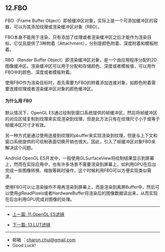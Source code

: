## 12.FBO

FBO（Frame Buffer Object）即帧缓冲区对象，实际上是一个可添加缓冲区的容器，可以为其添加纹理或渲染缓冲区对象（RBO）。

FBO本身不能用于渲染，只有添加了纹理或者渲染缓冲区之后才能作为渲染目标，它仅且提供了3种附着（Attachment），分别是颜色附着、深度附着和模板附着。

RBO（Render Buffer Object）即渲染缓冲区对象，是一个由应用程序分配的2D图像缓冲区。渲染缓冲区可以用于分配和存储颜色、深度或者模板值，可以用作FBO中的颜色、深度或者模板附着。

使用FBO作为渲染目标时，首先需要为FBO的附着添加连接对象，如颜色附着需要连接纹理或者渲染缓冲区对象的颜色缓冲区。


#### 为什么用 FBO

默认情况下，OpenGL ES通过绘制到窗口系统提供的帧缓冲区，然后将帧缓冲区的对应区域复制到纹理来实现渲染到纹理，但是此方法只有在纹理尺寸小于或等于帧缓冲区尺寸才有效。       

另一种方式是通过使用连接到纹理的pbuffer来实现渲染到纹理，但是与上下文和窗口系统提供的可绘制表面切换开销也很大。因此，引入了帧缓冲区对象FBO来解决这个问题。

Android OpenGL ES开发中，一般使用GLSurfaceView将绘制结果显示到屏幕上，然而在实际应用中，也有许多场景不需要渲染到屏幕上，如利用GPU在后台完成一些图像转换、缩放等耗时操作，这个时候利用FBO可以方便实现类似需求。

使用FBO可以让渲染操作不用再渲染到屏幕上，而是渲染到离屏Buffer中，然后可以使用glReadPixels或者HardwareBuffer将渲染后的图像数据读出来，从而实现在后台利用GPU完成对图像的处理。



---
- [上一篇: 11.OpenGL ES滤镜](https://github.com/CharonChui/AndroidNote/blob/master/VideoDevelopment/OpenGL/11.OpenGL%20ES%E6%BB%A4%E9%95%9C.md)

- [下一篇: 13.LUT滤镜](https://github.com/CharonChui/AndroidNote/blob/master/VideoDevelopment/OpenGL/13.LUT%E6%BB%A4%E9%95%9C.md)

---

- 邮箱 ：charon.chui@gmail.com  
- Good Luck! 































